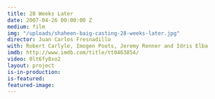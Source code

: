 ```yaml
---
title: 28 Weeks Later
date: 2007-04-26 00:00:00 Z
medium: film
img: "/uploads/shaheen-baig-casting-28-weeks-later.jpg"
director: Juan Carlos Fresnadillo
with: Robert Carlyle, Imogen Poots, Jeremy Renner and Idris Elba
imdb: http://www.imdb.com/title/tt0463854/
video: 0lt6fy8xo2
layout: project
is-in-production: 
is-featured: 
featured-image: 
---
```


